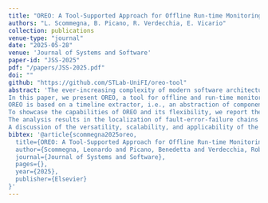 ```yaml
---
title: "OREO: A Tool-Supported Approach for Offline Run-time Monitoring and Fault-Error-Failure Chain Localization"
authors: "L. Scommegna, B. Picano, R. Verdecchia, E. Vicario"
collection: publications
venue-type: "journal"
date: "2025-05-28"
venue: 'Journal of Systems and Software'
paper-id: "JSS-2025"
pdf: "/papers/JSS-2025.pdf"
doi: ""
github: "https://github.com/STLab-UniFI/oreo-tool"
abstract: 'The ever-increasing complexity of modern software architectures has exacerbated the need for advanced software tools able to track software execution traces to improve software reliability.
In this paper, we present OREO, a tool for offline and run-time monitoring and fault localization. The tool implements a novel method enabling to trace software executions to discover the run-time status, dependencies, and interactions among software components.
OREO is based on a timeline extractor, i.e., an abstraction of component lifecycles and their interactions. The timeline extractor enables the tool to perform a runtime health state examination of the software under analysis. The profiler is then used to analyze the error propagation originated during the running states among software components. In so doing, the possible fault-error-failure chains are identified. 
To showcase the capabilities of OREO and its flexibility, we report the execution of the tool on three software projects of different nature, sizes, and architectures.
The analysis results in the localization of fault-error-failure chains and safe components of the three software projects. 
A discussion of the versatility, scalability, and applicability of the proposed tool to a rich variety of application contexts is provided.'
bibtex: '@article{scommegna2025oreo,
  title={OREO: A Tool-Supported Approach for Offline Run-time Monitoring and Fault-Error-Failure Chain Localization},
  author={Scommegna, Leonardo and Picano, Benedetta and Verdecchia, Roberto and Vicario, Enrico},
  journal={Journal of Systems and Software},
  pages={},
  year={2025},
  publisher={Elsevier}
}'
---
```


